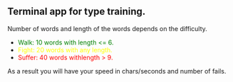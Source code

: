 Terminal app for type training.
------------------------------

Number of words and length of the words depends on the difficulty.
 * <span style="color:green">Walk: 10 words with length <= 6.</span>
 * <span style="color:yellow">Fight: 20 words with any length.</span>
 * <span style="color:red">Suffer: 40 words withlength > 9.</span>

As a result you will have your speed in chars/seconds and number of fails.
